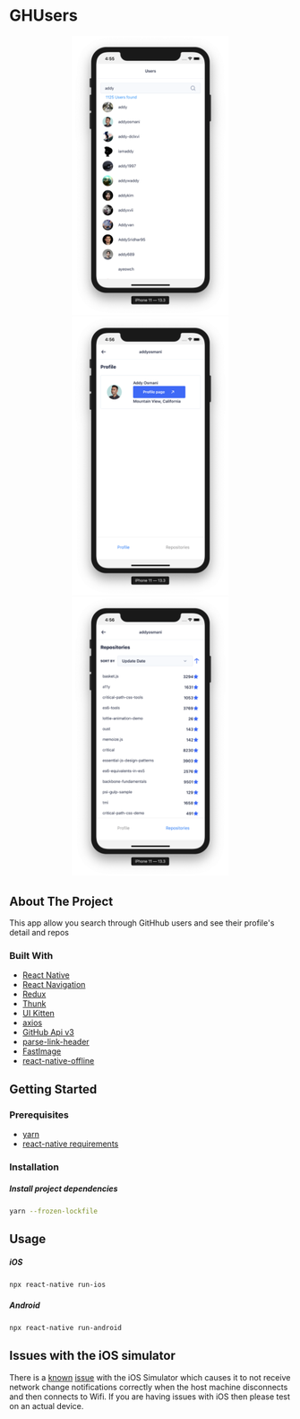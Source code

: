 # GHUsers

<p align="center" margin-bottom="0">
    <img alt="GHUsers" width="280" height="auto" src="./.github/users.png">
    <img alt="GHUsers" width="280" height="auto" src="./.github/user-profile.png">
        <img alt="GHUsers" width="280" height="auto" src="./.github/repos.png">
</p>

## About The Project

This app allow you search through GitHhub users and see their profile's detail and repos

### Built With

* [React Native](https://reactnative.dev/)
* [React Navigation](https://reactnavigation.org/)
* [Redux](https://redux.js.org/) 
* [Thunk](https://github.com/reduxjs/redux-thunk)
* [UI Kitten](https://akveo.github.io/react-native-ui-kitten/)
* [axios](https://github.com/axios/axios)
* [GitHub Api v3](https://developer.github.com/v3/)
* [parse-link-header](https://github.com/thlorenz/parse-link-header)
* [FastImage](https://github.com/DylanVann/react-native-fast-image)
* [react-native-offline](https://github.com/rgommezz/react-native-offline)


## Getting Started


### Prerequisites

* [yarn](https://yarnpkg.com/lang/en/docs/install/)
* [react-native requirements](https://reactnative.dev/docs/getting-started)

### Installation

##### Install project dependencies
```sh
yarn --frozen-lockfile
```


## Usage

##### iOS
```sh
npx react-native run-ios
```
##### Android
```sh
npx react-native run-android
```

## Issues with the iOS simulator

There is a [known](http://openradar.appspot.com/14585459) [issue](http://www.openradar.appspot.com/29913522) with the iOS Simulator which causes it to not receive network change notifications correctly when the host machine disconnects and then connects to Wifi. If you are having issues with iOS then please test on an actual device.